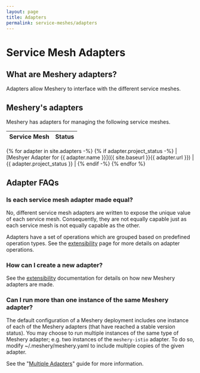 ```yaml
---
layout: page
title: Adapters
permalink: service-meshes/adapters
---
```


# Service Mesh Adapters

## What are Meshery adapters?
Adapters allow Meshery to interface with the different service meshes. 

## Meshery's adapters

Meshery has adapters for managing the following service meshes.

| Service Mesh  | Status        |
| :------------ | :------------ |
{% for adapter in site.adapters -%}
{% if adapter.project_status -%}
| [Meshyer Adapter for {{ adapter.name }}]({{ site.baseurl }}{{ adapter.url }}) | {{ adapter.project_status }} |
{% endif -%}
{% endfor %}
          
## Adapter FAQs
### Is each service mesh adapter made equal?
No, different service mesh adapters are written to expose the unique value of each service mesh. Consequently, they are not equally capable just as each service mesh is not equally capable as the other.

Adapters have a set of operations which are grouped based on predefined operation types. See the [extensibility](/docs/extensibility) page for more details on adapter operations.

### How can I create a new adapter?
See the [extensibility](/docs/extensibility) documentation for details on how new Meshery adapters are made.

### Can I run more than one instance of the same Meshery adapter?
The default configuration of a Meshery deployment includes one instance of each of the Meshery adapters (that have reached a stable version status). You may choose to run multiple instances of the same type of Meshery adapter; e.g. two instances of the `meshery-istio` adapter. To do so, modify ~/.meshery/meshery.yaml to include multiple copies of the given adapter.

See the "[Multiple Adapters](/docs/guides/multiple-adapters)" guide for more information.